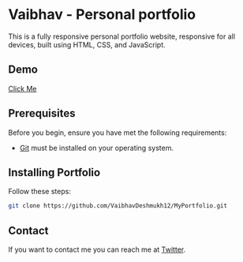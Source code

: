 # Vaibhav - Personal portfolio

This is a fully responsive personal portfolio website, responsive for all devices, built using HTML, CSS, and JavaScript.

## Demo
[Click Me](https://my-portfolio-gamma-seven-50.vercel.app/)

## Prerequisites

Before you begin, ensure you have met the following requirements:

* [Git](https://git-scm.com/downloads "Download Git") must be installed on your operating system.

## Installing Portfolio

Follow these steps:

```bash
git clone https://github.com/VaibhavDeshmukh12/MyPortfolio.git
```

## Contact

If you want to contact me you can reach me at [Twitter](https://x.com/Va1bhav_02).
